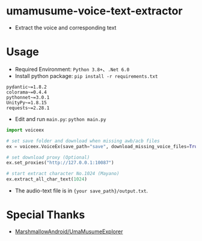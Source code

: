 # umamusume-voice-text-extractor
- Extract the voice and corresponding text



# Usage

- Required Environment: `Python 3.8+`、`.Net 6.0`
- Install python package: `pip install -r requirements.txt`

```
pydantic~=1.8.2
colorama~=0.4.4
pythonnet~=3.0.1
UnityPy~=1.8.15
requests~=2.28.1
```

- Edit and run `main.py`: `python main.py`

```python
import voiceex

# set save folder and download when missing awb/acb files
ex = voiceex.VoiceEx(save_path="save", download_missing_voice_files=True)

# set download proxy (Optional)
ex.set_proxies("http://127.0.0.1:10087")

# start extract character No.1024 (Mayano)
ex.extract_all_char_text(1024)
```

- The audio-text file is in `{your save_path}/output.txt`.



# Special Thanks

- [MarshmallowAndroid/UmaMusumeExplorer](MarshmallowAndroid/UmaMusumeExplorer)

